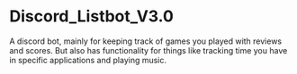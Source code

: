 # Discord_Listbot_V3.0
A discord bot, mainly for keeping track of games you played with reviews and scores. But also has functionality for things like tracking time you have in specific applications and playing music.
